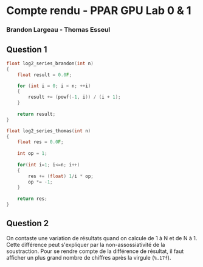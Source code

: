 # Compte rendu - PPAR GPU Lab 0 & 1

### Brandon Largeau - Thomas Esseul

## Question 1

```C
float log2_series_brandon(int n)
{
	float result = 0.0F;

	for (int i = 0; i < n; ++i)
	{
		result += (powf(-1, i)) / (i + 1);
	}
	
	return result;
}

float log2_series_thomas(int n)
{
	float res = 0.0F;
	
    int op = 1;
	
    for(int i=1; i<=n; i++)
	{
        res += (float) 1/i * op;
        op *= -1;
    }
	
	return res;
}
```

## Question 2

On contaste une variation de résultats quand on calcule de 1 à N et de N à 1. Cette différence peut s'expliquer par la non-assossiativité de la soustraction. Pour se rendre compte de la différence de résultat, il faut afficher un plus grand nombre de chiffres après la virgule (`%.17f`).
